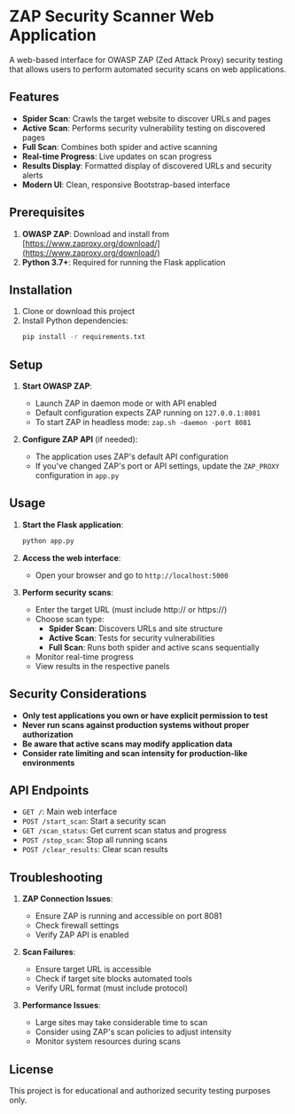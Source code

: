 # ZAP Security Scanner Web Application

A web-based interface for OWASP ZAP (Zed Attack Proxy) security testing that allows users to perform automated security scans on web applications.

## Features

- **Spider Scan**: Crawls the target website to discover URLs and pages
- **Active Scan**: Performs security vulnerability testing on discovered pages
- **Full Scan**: Combines both spider and active scanning
- **Real-time Progress**: Live updates on scan progress
- **Results Display**: Formatted display of discovered URLs and security alerts
- **Modern UI**: Clean, responsive Bootstrap-based interface

## Prerequisites

1. **OWASP ZAP**: Download and install from [https://www.zaproxy.org/download/](https://www.zaproxy.org/download/)
2. **Python 3.7+**: Required for running the Flask application

## Installation

1. Clone or download this project
2. Install Python dependencies:
   ```bash
   pip install -r requirements.txt
   ```

## Setup

1. **Start OWASP ZAP**:
   - Launch ZAP in daemon mode or with API enabled
   - Default configuration expects ZAP running on `127.0.0.1:8081`
   - To start ZAP in headless mode: `zap.sh -daemon -port 8081`

2. **Configure ZAP API** (if needed):
   - The application uses ZAP's default API configuration
   - If you've changed ZAP's port or API settings, update the `ZAP_PROXY` configuration in `app.py`

## Usage

1. **Start the Flask application**:
   ```bash
   python app.py
   ```

2. **Access the web interface**:
   - Open your browser and go to `http://localhost:5000`

3. **Perform security scans**:
   - Enter the target URL (must include http:// or https://)
   - Choose scan type:
     - **Spider Scan**: Discovers URLs and site structure
     - **Active Scan**: Tests for security vulnerabilities
     - **Full Scan**: Runs both spider and active scans sequentially
   - Monitor real-time progress
   - View results in the respective panels

## Security Considerations

- **Only test applications you own or have explicit permission to test**
- **Never run scans against production systems without proper authorization**
- **Be aware that active scans may modify application data**
- **Consider rate limiting and scan intensity for production-like environments**

## API Endpoints

- `GET /`: Main web interface
- `POST /start_scan`: Start a security scan
- `GET /scan_status`: Get current scan status and progress
- `POST /stop_scan`: Stop all running scans
- `POST /clear_results`: Clear scan results

## Troubleshooting

1. **ZAP Connection Issues**:
   - Ensure ZAP is running and accessible on port 8081
   - Check firewall settings
   - Verify ZAP API is enabled

2. **Scan Failures**:
   - Ensure target URL is accessible
   - Check if target site blocks automated tools
   - Verify URL format (must include protocol)

3. **Performance Issues**:
   - Large sites may take considerable time to scan
   - Consider using ZAP's scan policies to adjust intensity
   - Monitor system resources during scans

## License

This project is for educational and authorized security testing purposes only.
